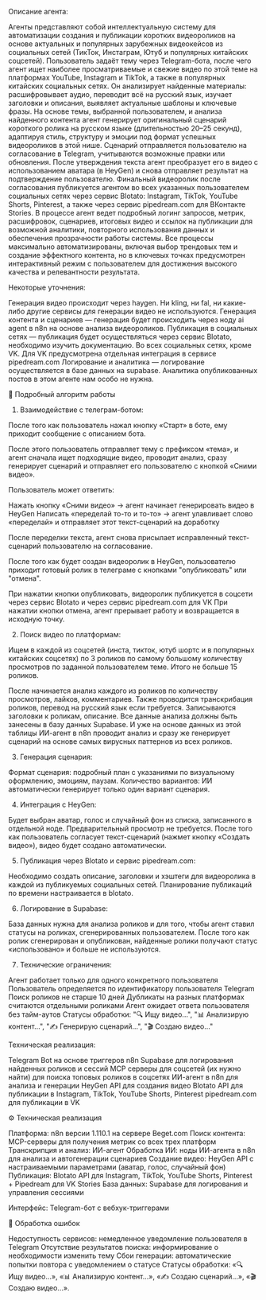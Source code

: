 Описание агента: 
 
 Агенты представляют собой интеллектуальную систему для автоматизации создания и публикации коротких видеороликов на основе актуальных и популярных зарубежных видеокейсов из социальных сетей (ТикТок, Инстаграм, Ютуб и популярных китайских соцсетей). Пользователь задаёт тему через Telegram-бота, после чего агент ищет наиболее просматриваемые и свежие видео по этой теме на платформах YouTube, Instagram и TikTok, а также в популярных китайских социальных сетях. Он анализирует найденные материалы: расшифровывает аудио, переводит всё на русский язык, изучает заголовки и описания, выявляет актуальные шаблоны и ключевые фразы. 
 На основе темы, выбранной пользователем, и анализа найденного контента агент генерирует оригинальный сценарий короткого ролика на русском языке (длительностью 20–25 секунд), адаптируя стиль, структуру и эмоции под формат успешных видеороликов в этой нише. Сценарий отправляется пользователю на согласование в Telegram, учитываются возможные правки или обновления. После утверждения текста агент преобразует его в видео с использованием аватара (в HeyGen) и снова отправляет результат на подтверждение пользователю. Финальный видеоролик после согласования публикуется агентом во всех указанных пользователем социальных сетях через сервис Blotato: Instagram, TikTok, YouTube Shorts, Pinterest, а также через сервис pipedream.com для ВКонтакте Stories.
 В процессе агент ведет подробный логинг запросов, метрик, расшифровок, сценариев, итоговых видео и ссылок на публикации для возможной аналитики, повторного использования данных и обеспечения прозрачности работы системы. Все процессы максимально автоматизированы, включая выбор трендовых тем и создание эффектного контента, но в ключевых точках предусмотрен интерактивный режим с пользователем для достижения высокого качества и релевантности результата.
 
 Некоторые уточнения:
 
 Генерация видео происходит через haygen. Ни kling, ни fal, ни какие-либо другие сервисы для генерации видео не используются.
 Генерация контента и сценариев — генерация будет происходить через ноду ai agent в n8n на основе анализа видеороликов.
 Публикация в социальных сетях — публикация будет осуществляться через сервис Blotato, необходимо изучить документацию. Во всех социальных сетях, кроме VK. Для VK предусмотрена отдельная интеграция в сервисе pipedream.com
 Логирование и аналитика — логирование осуществляется в базе данных на supabase. Аналитика опубликованных постов в этом агенте нам особо не нужна.
 
 🤖 Подробный алгоритм работы
 
 1. Взаимодействие с телеграм-ботом:
 
 После того как пользователь нажал кнопку «Старт» в боте, ему приходит сообщение с описанием бота.
 
 После этого пользователь отправляет тему с префиксом «тема», и агент сначала ищет подходящие видео, проводит анализ, сразу генерирует сценарий и отправляет его пользователю с кнопкой «Сними видео». 
 
 Пользователь может ответить:
 
 Нажать кнопку «Сними видео» → агент начинает генерировать видео в HeyGen
 Написать «переделай то-то и то-то» → агент улавливает слово «переделай» и отправляет этот текст-сценарий на доработку
 
 После переделки текста, агент снова присылает исправленный текст-сценарий пользователю на согласование.
 
 После того как будет создан видеоролик в HeyGen, пользователю приходит готовый ролик в телеграме с кнопками "опубликовать" или "отмена".
 
 При нажатии кнопки опубликовать, видеоролик публикуется в соцсети через сервис Blotato и через сервис pipedream.com для VK
 При нажатии кнопки отмена, агент прерывает работу и возвращается в исходную точку.
 
 2. Поиск видео по платформам:
 
 Ищем в каждой из соцсетей (инста, тикток, ютуб шортс и в популярных китайских соцсетях) по 3 роликов по самому большому количеству просмотров по заданной пользователем теме. Итого не больше 15 роликов.
 
 После начинается анализ каждого из роликов по количеству просмотров, лайков, комментариев. Также проводится транскрибация роликов, перевод на русский язык если требуется. Записываются заголовки к роликам, описание. Все данные анализа должны быть занесены в базу данных Supabase. И уже на основе данных из этой таблицы ИИ-агент в n8n проводит анализ и сразу же генерирует сценарий на основе самых вирусных паттернов из всех роликов.
 
 3. Генерация сценария:
 
 Формат сценария: подробный план с указаниями по визуальному оформлению, эмоциям, паузам.
 Количество вариантов: ИИ автоматически генерирует только один вариант сценария.
 
 4. Интеграция с HeyGen:
 
 Будет выбран аватар, голос и случайный фон из списка, записанного в отдельной ноде. Предварительный просмотр не требуется. После того как пользователь согласует текст-сценарий (нажмет кнопку «Создать видео»), видео будет создано автоматически.
 
 5. Публикация через Blotato и сервис pipedream.com:
 
 Необходимо создать описание, заголовки и хэштеги для видеоролика в каждой из публикуемых социальных сетей. Планирование публикаций по времени настраивается в blotato.
 
 6. Логирование в Supabase:
 
 База данных нужна для анализа роликов и для того, чтобы агент ставил статусы на роликах, сгенерированных пользователем. После того как ролик сгенерирован и опубликован, найденные ролики получают статус «использовано» и больше не используются.
 
 7. Технические ограничения:
 
 Агент работает только для одного конкретного пользователя
 Пользователь определяется по идентификатору пользователя Telegram
 Поиск роликов не старше 10 дней
 Дубликаты на разных платформах считаются отдельными роликами
 Агент ожидает ответа пользователя без тайм-аутов
 Статусы обработки: "🔍 Ищу видео...", "📊 Анализирую контент...", "✍️ Генерирую сценарий...", "🎬 Создаю видео..."
 
 Техническая реализация:
 
 Telegram Bot на основе триггеров n8n
 Supabase для логирования найденных роликов и сессий
 MCP серверы для соцсетей (их нужно найти) для поиска топовых роликов в соцсетях
 ИИ-агент в n8n для анализа и генерации
 HeyGen API для создания видео
 Blotato API для публикации в Instagram, TikTok, YouTube Shorts, Pinterest
 pipedream.com для публикации в VK
 
 
 ⚙️ Техническая реализация
 
 Платформа: n8n версии 1.110.1 на сервере Beget.com
 Поиск контента: MCP-серверы для получения метрик со всех трех платформ
 Транскрипция и анализ: ИИ-агент
 Обработка ИИ: ноды ИИ-агента в n8n для анализа и автогенерации сценариев
 Создание видео: HeyGen API с настраиваемыми параметрами (аватар, голос, случайный фон)
 Публикация: Blotato API для Instagram, TikTok, YouTube Shorts, Pinterest + Pipedream для VK Stories
 База данных: Supabase для логирования и управления сессиями
 
 Интерфейс: Telegram-бот с вебхук-триггерами
 
 🚨 Обработка ошибок
 
 Недоступность сервисов: немедленное уведомление пользователя в Telegram
  Отсутствие результатов поиска: информирование о необходимости изменить тему
 Сбои генерации: автоматические попытки повтора с уведомлением о статусе
 Статусы обработки: «🔍 Ищу видео...», «📊 Анализирую контент...», «✍️ Создаю сценарий...», «🎬 Создаю видео...».
